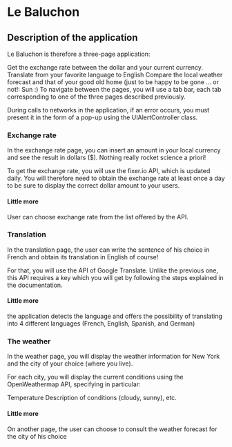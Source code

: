 # Le Baluchon

## Description of the application

Le Baluchon is therefore a three-page application:

Get the exchange rate between the dollar and your current currency.
Translate from your favorite language to English
Compare the local weather forecast and that of your good old home (just to be happy to be gone ... or not!: Sun :)
To navigate between the pages, you will use a tab bar, each tab corresponding to one of the three pages described previously.

During calls to networks in the application, if an error occurs, you must present it in the form of a pop-up using the UIAlertController class.

### Exchange rate

In the exchange rate page, you can insert an amount in your local currency and see the result in dollars ($). Nothing really rocket science a priori!

To get the exchange rate, you will use the fixer.io API, which is updated daily. You will therefore need to obtain the exchange rate at least once a day to be sure to display the correct dollar amount to your users.

#### Little more

User can choose exchange rate from the list offered by the API.

### Translation
In the translation page, the user can write the sentence of his choice in French and obtain its translation in English of course!

For that, you will use the API of Google Translate. Unlike the previous one, this API requires a key which you will get by following the steps explained in the documentation.

#### Little more

the application detects the language and offers the possibility of translating into 4 different languages ​​(French, English, Spanish, and German)

### The weather

In the weather page, you will display the weather information for New York and the city of your choice (where you live).

For each city, you will display the current conditions using the OpenWeathermap API, specifying in particular:

Temperature
Description of conditions (cloudy, sunny), etc.

#### Little more

On another page, the user can choose to consult the weather forecast for the city of his choice

